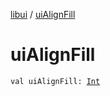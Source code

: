 [libui](index.md) / [uiAlignFill](./ui-align-fill.md)

# uiAlignFill

`val uiAlignFill: `[`Int`](https://kotlinlang.org/api/latest/jvm/stdlib/kotlin/-int/index.html)